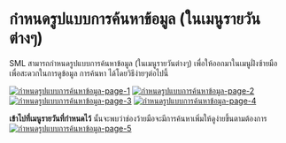 # กำหนดรูปแบบการค้นหาข้อมูล (ในเมนูรายวันต่างๆ)

SML สามารถกำหนดรูปแบบการค้นหาข้อมูล (ในเมนูรายวันต่างๆ)
เพื่อให้ออกมาในเมนูฝั่งซ้ายมือเพื่อสะดวกในการดูข้อมูล การค้นหา
ได้โดยวิธีง่ายๆต่อไปนี้

[![กำหนดรูปแบบการค้นหาข้อมูล-page-1](http://www.smlaccount.com/manual/wp-content/uploads/2017/10/กำหนดรูปแบบการค้นหาข้อมูล-page-1.jpg)](http://www.smlaccount.com/manual/wp-content/uploads/2017/10/กำหนดรูปแบบการค้นหาข้อมูล-page-1.jpg)
[![กำหนดรูปแบบการค้นหาข้อมูล-page-2](http://www.smlaccount.com/manual/wp-content/uploads/2017/10/กำหนดรูปแบบการค้นหาข้อมูล-page-2.jpg)](http://www.smlaccount.com/manual/wp-content/uploads/2017/10/กำหนดรูปแบบการค้นหาข้อมูล-page-2.jpg)
[![กำหนดรูปแบบการค้นหาข้อมูล-page-3](http://www.smlaccount.com/manual/wp-content/uploads/2017/10/กำหนดรูปแบบการค้นหาข้อมูล-page-3.jpg)](http://www.smlaccount.com/manual/wp-content/uploads/2017/10/กำหนดรูปแบบการค้นหาข้อมูล-page-3.jpg)
[![กำหนดรูปแบบการค้นหาข้อมูล-page-4](http://www.smlaccount.com/manual/wp-content/uploads/2017/10/กำหนดรูปแบบการค้นหาข้อมูล-page-4.jpg)](http://www.smlaccount.com/manual/wp-content/uploads/2017/10/กำหนดรูปแบบการค้นหาข้อมูล-page-4.jpg)



**เข้าไปที่เมนูรายวันที่กำหนดไว้**
นั้นจะพบว่าช่องว้ายมือจะมีการค้นหาเพิ่มให้ดูง่ายขึ้นตามต้องการ[![กำหนดรูปแบบการค้นหาข้อมูล-page-5](http://www.smlaccount.com/manual/wp-content/uploads/2017/10/กำหนดรูปแบบการค้นหาข้อมูล-page-5.jpg)](http://www.smlaccount.com/manual/wp-content/uploads/2017/10/กำหนดรูปแบบการค้นหาข้อมูล-page-5.jpg)

